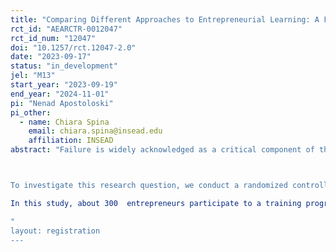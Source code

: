 ```yaml
---
title: "Comparing Different Approaches to Entrepreneurial Learning: A Field Experiment in Pakistan"
rct_id: "AEARCTR-0012047"
rct_id_num: "12047"
doi: "10.1257/rct.12047-2.0"
date: "2023-09-17"
status: "in_development"
jel: "M13"
start_year: "2023-09-19"
end_year: "2024-11-01"
pi: "Nenad Apostoloski"
pi_other:
  - name: Chiara Spina
    email: chiara.spina@insead.edu
    affiliation: INSEAD
abstract: "Failure is widely acknowledged as a critical component of the organizational learning and innovation processs. Learning from failure, in particular, seems extremely relevant in the context of entrepreneurship, where failure often emerges as the predominant outcome. Remarkably, most entrepreneurship training programs predominantly emphasize success stories of entrepreneurs, without leveraging the learning potential that come from stories of failure. Consequently, we investigate how entrepreneurs assimilate lessons from the failure of others differently compared to the success of others and, subsequently, how these distinct learning approaches impact the decisions entrepreneurs make about their businesses.

To investigate this research question, we conduct a randomized controlled trial (RCT) aimed at providing robust empirical evidence and assessing the effects of adopting a "learning from failure" approach vis-à-vis the conventional "learning from success" approach.
In this study, about 300  entrepreneurs participate to a training program focused on market validation with the same structure: we utilize robust frameworks and tools commonly employed in entrepreneurial education, we provide practical examples from other founders, we facilitate discussions on essential thematic elements, and provide opportunities for participants to reflect on the content. However, frameworks, examples, discussions, and self-reflections focus on learning from the failure of others for one group (half of the participants), and on learning from the success of others for the other group (half of the participants). Our expectation is that both types of training will benefit entrepreneurs but in different ways. We will measure outcomes related to both entrepreneurial intentions, actions, and decision-making processes to gain deeper insights into how distinct learning methodologies influence the development of new businesses.
"
layout: registration
---
```


